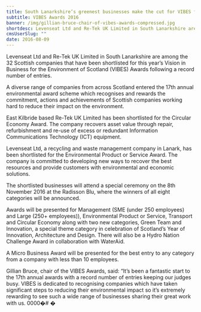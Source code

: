 ```yaml
---
title: South Lanarkshire’s greenest businesses make the cut for VIBES final
subtitle: VIBES Awards 2016
banner: /img/gillian-bruce-chair-of-vibes-awards-compressed.jpg
shortdesc: Levenseat Ltd and Re-Tek UK Limited in South Lanarkshire are among the 32 Scottish companies that have been shortlisted for this year’s Vision in Business for the Environment of Scotland (VIBES) Awards following a record number of entries.
cmsUserSlug: ""
date: 2016-08-09 
---
```


Levenseat Ltd and Re-Tek UK Limited in South Lanarkshire are among the 32 Scottish companies that have been shortlisted for this year’s Vision in Business for the Environment of Scotland (VIBES) Awards following a record number of entries. 

   A diverse range of companies from across Scotland entered the 17th annual environmental award scheme which recognises and rewards the commitment, actions and achievements of Scottish companies working hard to reduce their impact on the environment.

   East Kilbride based Re-Tek UK Limited has been shortlisted for the Circular Economy Award. The company recovers asset value through repair, refurbishment and re-use of excess or redundant Information Communications Technology (ICT) equipment. 

   Levenseat Ltd, a recycling and waste management company in Lanark, has been shortlisted for the Environmental Product or Service Award. The company is committed to developing new ways to recover the best resources and provide customers with environmental and economic solutions.

   The shortlisted businesses will attend a special ceremony on the 8th November 2016 at the Radisson Blu, where the winners of all eight categories will be announced. 

   Awards will be presented for Management (SME (under 250 employees) and Large (250+ employees)), Environmental Product or Service, Transport and Circular Economy along with two new categories, Green Team and Innovation, a special theme category in celebration of Scotland’s Year of Innovation, Architecture and Design. There will also be a Hydro Nation Challenge Award in collaboration with WaterAid. 

   A Micro Business Award will be presented for the best entry to any category from a company with less than 10 employees.

   Gillian Bruce, chair of the VIBES Awards, said: “It’s been a fantastic start to the 17th annual awards with a record number of entries keeping our judges busy. VIBES is dedicated to recognising companies which have taken significant steps to reducing their environmental impact so it’s extremely rewarding to see such a wide range of businesses sharing their great work with us.   0000�# �